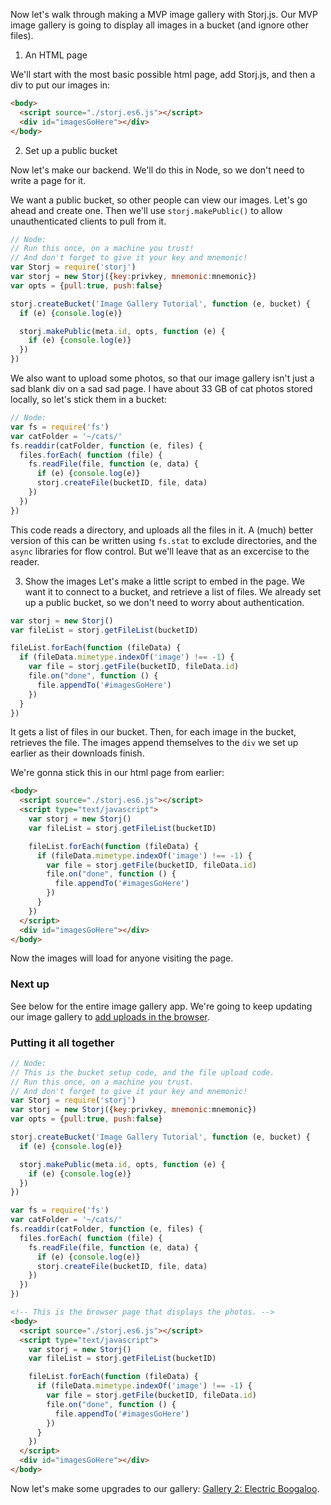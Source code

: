 Now let's walk through making a MVP image gallery with Storj.js. Our MVP image
gallery is going to display all images in a bucket (and ignore other files).

1. An HTML page

We'll start with the most basic possible html page, add Storj.js, and then a
div to put our images in:

```html
<body>
  <script source="./storj.es6.js"></script>
  <div id="imagesGoHere"></div>
</body>
```

2. Set up a public bucket

Now let's make our backend. We'll do this in Node, so we don't need to write a
page for it.

We want a public bucket, so other people can view our images. Let's go ahead
and create one. Then we'll use `storj.makePublic()` to allow unauthenticated
clients to pull from it.

```javascript
// Node:
// Run this once, on a machine you trust!
// And don't forget to give it your key and mnemonic!
var Storj = require('storj')
var storj = new Storj({key:privkey, mnemonic:mnemonic})
var opts = {pull:true, push:false}

storj.createBucket('Image Gallery Tutorial', function (e, bucket) {
  if (e) {console.log(e)}

  storj.makePublic(meta.id, opts, function (e) {
    if (e) {console.log(e)}
  })
})
```

We also want to upload some photos, so that our image gallery isn't just a sad
blank div on a sad sad page. I have about 33 GB of cat photos stored locally,
so let's stick them in a bucket:

```javascript
// Node:
var fs = require('fs')
var catFolder = '~/cats/'
fs.readdir(catFolder, function (e, files) {
  files.forEach( function (file) {
    fs.readFile(file, function (e, data) {
      if (e) {console.log(e)}
      storj.createFile(bucketID, file, data)
    })
  })
})
```

This code reads a directory, and uploads all the files in it. A (much) better
version of this can be written using `fs.stat` to exclude directories, and the
`async` libraries for flow control. But we'll leave that as an excercise to the
reader.

3. Show the images
Let's make a little script to embed in the page. We want it to connect to a
bucket, and retrieve a list of files. We already set up a public bucket, so we
don't need to worry about authentication.

```javascript
var storj = new Storj()
var fileList = storj.getFileList(bucketID)

fileList.forEach(function (fileData) {
  if (fileData.mimetype.indexOf('image') !== -1) {
    var file = storj.getFile(bucketID, fileData.id)
    file.on("done", function () {
      file.appendTo('#imagesGoHere')
    })
  }
})
```

It gets a list of files in our bucket. Then, for each image in the bucket,
retrieves the file. The images append themselves to the `div` we set up earlier
as their downloads finish.

We're gonna stick this in our html page from earlier:

```html
<body>
  <script source="./storj.es6.js"></script>
  <script type="text/javascript">
    var storj = new Storj()
    var fileList = storj.getFileList(bucketID)

    fileList.forEach(function (fileData) {
      if (fileData.mimetype.indexOf('image') !== -1) {
        var file = storj.getFile(bucketID, fileData.id)
        file.on("done", function () {
          file.appendTo('#imagesGoHere')
        })
      }
    })    
  </script>
  <div id="imagesGoHere"></div>
</body>
```

Now the images will load for anyone visiting the page.

### Next up
See below for the entire image gallery app. We're going to keep updating our
image gallery to [add uploads in the browser](08-gallery-2.md).

### Putting it all together

```javascript
// Node:
// This is the bucket setup code, and the file upload code.
// Run this once, on a machine you trust.
// And don't forget to give it your key and mnemonic!
var Storj = require('storj')
var storj = new Storj({key:privkey, mnemonic:mnemonic})
var opts = {pull:true, push:false}

storj.createBucket('Image Gallery Tutorial', function (e, bucket) {
  if (e) {console.log(e)}

  storj.makePublic(meta.id, opts, function (e) {
    if (e) {console.log(e)}
  })
})

var fs = require('fs')
var catFolder = '~/cats/'
fs.readdir(catFolder, function (e, files) {
  files.forEach( function (file) {
    fs.readFile(file, function (e, data) {
      if (e) {console.log(e)}
      storj.createFile(bucketID, file, data)
    })
  })
})
```

```html
<!-- This is the browser page that displays the photos. -->
<body>
  <script source="./storj.es6.js"></script>
  <script type="text/javascript">
    var storj = new Storj()
    var fileList = storj.getFileList(bucketID)

    fileList.forEach(function (fileData) {
      if (fileData.mimetype.indexOf('image') !== -1) {
        var file = storj.getFile(bucketID, fileData.id)
        file.on("done", function () {
          file.appendTo('#imagesGoHere')
        })
      }
    })    
  </script>
  <div id="imagesGoHere"></div>
</body>
```

Now let's make some upgrades to our gallery:
[Gallery 2: Electric Boogaloo](08-gallery-2.md).
